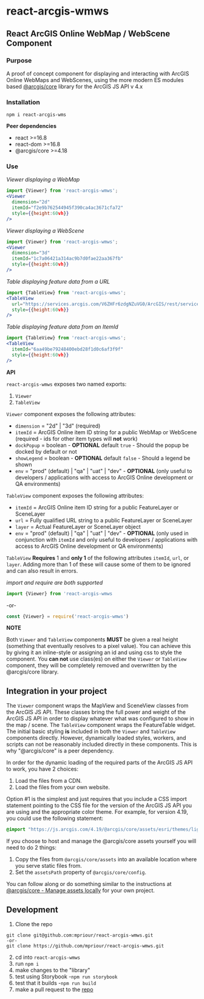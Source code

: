 # react-arcgis-wmws
## React ArcGIS Online WebMap / WebScene Component

### Purpose
A proof of concept component for displaying and interacting with ArcGIS Online WebMaps and WebScenes, using the more modern ES modules based [@arcgis/core](https://www.npmjs.com/package/@arcgis/core) library for the ArcGIS JS API v 4.x

### Installation
```shell
npm i react-arcgis-wms
```

**Peer dependencies**
* react >=16.8
* react-dom >=16.8
* @arcgis/core >=4.18

### Use
_Viewer displaying a WebMap_
```jsx
import {Viewer} from 'react-arcgis-wmws';
<Viewer
  dimension="2d"
  itemId="f2e9b762544945f390ca4ac3671cfa72"
  style={{height:60vh}}
/>
```

_Viewer displaying a WebScene_
```jsx
import {Viewer} from 'react-arcgis-wmws';
<Viewer
  dimension="3d"
  itemId="1c7a06421a314ac9b7d0fae22aa367fb"
  style={{height:60vh}}
/>
```

_Table displaying feature data from a URL_
```jsx
import {TableView} from 'react-arcgis-wmws';
<TableView
  url="https://services.arcgis.com/V6ZHFr6zdgNZuVG0/ArcGIS/rest/services/Chicago_Covid_Daily_Cases_Deaths_and_Hospitalizations/FeatureServer/0"
  style={{height:60vh}}
/>
```

_Table displaying feature data from an ItemId_
```jsx
import {TableView} from 'react-arcgis-wmws';
<TableView
  itemId="6aa49be79248400ebd28f1d0c6af3f9f"
  style={{height:60vh}}
/>
```

**API**

`react-arcgis-wmws` exposes two named exports:
1. `Viewer`
2. `TableView`

`Viewer` component exposes the following attributes:
* `dimension` = "2d" | "3d" (required)
* `itemId` = ArcGIS Online item ID string for a public WebMap or WebScene (required - ids for other item types will __not__ work)
* `dockPopup` = boolean - **OPTIONAL** default `true` - Should the popup be docked by default or not
* `showLegend` = boolean - **OPTIONAL** default `false` - Should a legend be shown
* `env` = "prod" (default) | "qa" | "uat" | "dev" - **OPTIONAL** (only useful to developers / applications with access to ArcGIS Online development or QA environments)

`TableView` component exposes the following attributes:
* `itemId` = ArcGIS Online item ID string for a public FeatureLayer or SceneLayer
* `url` = Fully qualified URL string to a public FeatureLayer or SceneLayer
* `layer` = Actual FeatureLayer or SceneLayer object
* `env` = "prod" (default) | "qa" | "uat" | "dev" - **OPTIONAL** (only used in conjunction with `itemId` and only useful to developers / applications with access to ArcGIS Online development or QA environments)

`TableView` **Requires** 1 and **only 1** of the following attributes `itemId`, `url`, or `layer`. Adding more than 1 of these will cause some of them to be ignored and can also result in errors.


_import and require are both supported_
```js
import {Viewer} from 'react-arcgis-wmws
```
-or-
```js
const {Viewer} = require('react-arcgis-wmws')
```

**NOTE**

Both `Viewer` and `TableView` components __MUST__ be given a real height (something that eventually resolves to a pixel value). You can achieve this by giving it an inline-style or assigning an id and using css to style the component. You **can not** use class(es) on either the `Viewer` or `TableView` component, they will be completely removed and overwritten by the @arcgis/core library.

## Integration in your project
The `Viewer` component wraps the MapView and SceneView classes from the ArcGIS JS API. These classes bring the full power and weight of the ArcGIS JS API in order to display whatever what was configured to show in the map / scene. The `TableView` component wraps the FeatureTable widget. The initial basic styling **is** included in both the `Viewer` and `TableView` components directly. However, dynamically loaded styles, workers, and scripts can not be reasonably included directly in these components. This is why "@arcgis/core" is a peer dependency.

In order for the dynamic loading of the required parts of the ArcGIS JS API to work, you have 2 choices:
1. Load the files from a CDN.
2. Load the files from your own website.

Option #1 is the simplest and just requires that you include a CSS import statement pointing to the CSS file for the version of the ArcGIS JS API you are using and the appropriate color theme. For example, for version 4.19, you could use the following statement:

```css
@import "https://js.arcgis.com/4.19/@arcgis/core/assets/esri/themes/light/main.css";
```

If you choose to host and manage the @arcgis/core assets yourself you will need to do 2 things:
1. Copy the files from `@arcgis/core/assets` into an available location where you serve static files from.
2. Set the `assetsPath` property of `@arcgis/core/config`.

You can follow along or do something similar to the instructions at [@arcgis/core - Manage assets locally](https://www.npmjs.com/package/@arcgis/core#manage-assets-locally) for your own project.

## Development
1. Clone the repo
  ```shell
  git clone git@github.com:mpriour/react-arcgis-wmws.git
  -or-
  git clone https://github.com/mpriour/react-arcgis-wmws.git
  ```
2. cd into `react-arcgis-wmws`
3. run `npm i`
4. make changes to the "library"
5. test using Storybook
  -`npm run storybook`
6. test that it builds
  -`npm run build`
7. make a pull request to the [repo](https://github.com/mpriour/react-arcgis-wmws/pulls)
